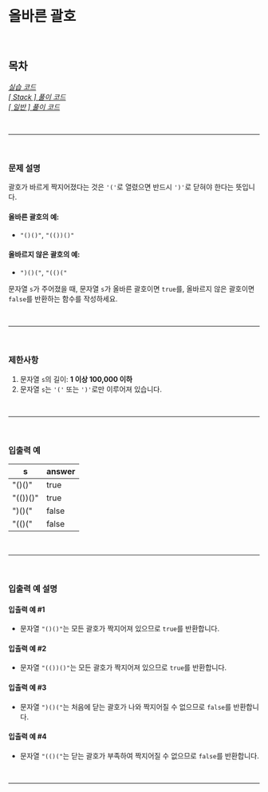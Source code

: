 # 올바른 괄호

<br>

## 목차
*[실습 코드](실습.java)*  
*[[ Stack ] 풀이 코드](Stack_풀이.java)*  
*[[ 일반 ] 풀이 코드](일반_풀이.java)*

<br>
<hr>
<br>

### 문제 설명
괄호가 바르게 짝지어졌다는 것은 `'('`로 열렸으면 반드시 `')'`로 닫혀야 한다는 뜻입니다.

#### 올바른 괄호의 예:
- `"()()"`, `"(())()"`

#### 올바르지 않은 괄호의 예:
- `")()("`, `"(()("`

문자열 `s`가 주어졌을 때, 문자열 `s`가 올바른 괄호이면 `true`를, 올바르지 않은 괄호이면 `false`를 반환하는 함수를 작성하세요.

<br>
<hr>
<br>

### 제한사항
1. 문자열 `s`의 길이: **1 이상 100,000 이하**
2. 문자열 `s`는 `'('` 또는 `')'`로만 이루어져 있습니다.

<br>
<hr>
<br>

### 입출력 예

|s|answer|
|---|---|
|"()()"|true|
|"(())()"|true|
|")()("|false|
|"(()("|false|

<br>
<hr>
<br>

### 입출력 예 설명

#### 입출력 예 #1
- 문자열 `"()()"`는 모든 괄호가 짝지어져 있으므로 `true`를 반환합니다.

#### 입출력 예 #2
- 문자열 `"(())()"`는 모든 괄호가 짝지어져 있으므로 `true`를 반환합니다.

#### 입출력 예 #3
- 문자열 `")()("`는 처음에 닫는 괄호가 나와 짝지어질 수 없으므로 `false`를 반환합니다.

#### 입출력 예 #4
- 문자열 `"(()("`는 닫는 괄호가 부족하여 짝지어질 수 없으므로 `false`를 반환합니다.

<br>
<hr>